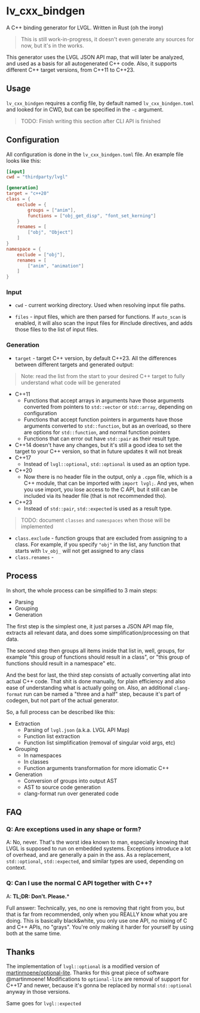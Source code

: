 # lv_cxx_bindgen
A C++ binding generator for LVGL. Written in Rust (oh the irony)

> This is still work-in-progress, it doesn't even generate any sources for
> now, but it's in the works.

This generator uses the LVGL JSON API map, that will later be analyzed, and used as a basis for all
autogenerated C++ code. Also, it supports different C++ target versions, from C++11 to C++23. 

## Usage

`lv_cxx_bindgen` requires a config file, by default named `lv_cxx_bindgen.toml` and
looked for in CWD, but can be specified in the `-c` argument.

> TODO: Finish writing this section after CLI API is finished

## Configuration

All configuration is done in the `lv_cxx_bindgen.toml` file. An example file
looks like this:

```toml
[input]
cwd = "thirdparty/lvgl"

[generation]
target = "c++20"
class = {
    exclude = {
        groups = ["anim"],
        functions = ["obj_get_disp", "font_set_kerning"]
    }
    renames = [
        ["obj", "Object"]
    ]
}
namespace = {
    exclude = ["obj"],
    renames = [
        ["anim", "animation"]
    ]
}
```

### Input

- `cwd` - current working directory. Used when resolving input file paths.

- `files` - input files, which are then parsed for functions. If `auto_scan` is enabled,
it will also scan the input files for #include directives, and adds those files to the list
of input files.

### Generation

- `target` - target C++ version, by default C++23. All the differences between different
targets and generated output:

> Note: read the list from the start to your desired C++ target to fully understand what
> code will be generated

- C++11
    - Functions that accept arrays in arguments have those arguments converted from pointers
    to `std::vector` or `std::array`, depending on configuration
    - Functions that accept function pointers in arguments have those arguments converted
    to `std::function`, but as an overload, so there are options for `std::function`, and
    normal function pointers
    - Functions that can error out have `std::pair` as their result type.
- C++14 doesn't have any changes, but it's still a good idea to set the target to your
C++ version, so that in future updates it will not break
- C++17
    - Instead of `lvgl::optional`, `std::optional` is used as an option type.
- C++20
    - Now there is no header file in the output, only a `.cppm` file, which is a C++ module,
    that can be imported with `import lvgl;`. And yes, when you use import, you lose access
    to the C API, but it still can be included via its header file (that is not recommended tho).
- C++23
    - Instead of `std::pair`, `std::expected` is used as a result type.

> TODO: document `classes` and `namespaces` when those will be implemented

- `class.exclude` - function groups that are excluded from assigning to a class.
For example, if you specify `"obj"` in the list, any function that starts with `lv_obj_` will not
get assigned to any class
- `class.renames` - 

## Process

In short, the whole process can be simplified to 3 main steps:

- Parsing
- Grouping
- Generation

The first step is the simplest one, it just parses a JSON API map file, extracts
all relevant data, and does some simplification/processing on that data.

The second step then groups all items inside that list in, well, groups, for
example "this group of functions should result in a class", or "this group
of functions should result in a namespace" etc.

And the best for last, the third step consists of actually converting allat into
actual C++ code. That shit is done manually, for plain efficiency and also ease
of understanding what is actually going on. Also, an additional `clang-format`
run can be named a "three and a half" step, because it's part of codegen, but not
part of the actual generator.

So, a full process can be described like this:

- Extraction
    - Parsing of `lvgl.json` (a.k.a. LVGL API Map)
    - Function list extraction
    - Function list simplification (removal of singular void args, etc)
- Grouping
    - In namespaces
    - In classes
    - Function arguments transformation for more idiomatic C++
- Generation
    - Conversion of groups into output AST
    - AST to source code generation
    - clang-format run over generated code

## FAQ

### Q: Are exceptions used in any shape or form?

A: No, never. That's the worst idea known to man, especially knowing that
LVGL is supposed to run on embedded systems. Exceptions introduce a lot of
overhead, and are generally a pain in the ass. As a replacement, `std::optional`,
`std::expected`, and similar types are used, depending on context. 

### Q: Can I use the normal C API together with C++?

A: **TL;DR: Don't. Please.***

Full answer: Technically, yes, no one is removing that right from you, but that is far from
recommended, only when you REALLY know what you are doing. This is basically black&white,
you only use one API, no mixing of C and C++ APIs, no "grays". You're only making it
harder for yourself by using both at the same time.

## Thanks

The implementation of `lvgl::optional` is a modified version of
[martinmoene/optional-lite](https://github.com/martinmoene/optional-lite). Thanks for this great
piece of software @martinmoene!
Modifications to `optional-lite` are removal of support for C++17 and newer, because it's
gonna be replaced by normal `std::optional` anyway in those versions.

Same goes for `lvgl::expected`
